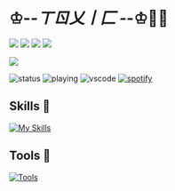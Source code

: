 # ♔-_-ㄒㄖ乂丨匚 -_-♔🐱‍👤
<p align="left">
  <img src="https://img.shields.io/badge/windows 10-%230078D6.svg?&style=for-the-badge&logo=windows&logoColor=white" />
  <img src="https://img.shields.io/badge/intel-core%20i5%208th-%230071C5.svg?&style=for-the-badge&logoColor=white" />
  <img src="https://img.shields.io/badge/RAM-32GB-%230071C5.svg?&style=for-the-badge&logoColor=white" />
  <img src="https://img.shields.io/badge/AMD-6600xt-ED1C24.svg?&style=for-the-badge&logoColor=white" />
</p>

<img src = "https://img.shields.io/badge/Discord-toxic.vibezz-blue" />

![status](https://nocache.advaith.workers.dev?url=https://img.shields.io/endpoint?url=https://dev.discordprofiles.me/api/badge/status/276544649148235776?simple=true)
![playing](https://nocache.advaith.workers.dev?url=https://img.shields.io/endpoint?url=https://dev.discordprofiles.me/api/badge/playing/276544649148235776)
![vscode](https://nocache.advaith.workers.dev?url=https://img.shields.io/endpoint?url=https://dev.discordprofiles.me/api/badge/vscode/276544649148235776)
[![spotify](https://nocache.advaith.workers.dev?url=https://img.shields.io/endpoint?url=https://dev.discordprofiles.me/api/badge/spotify/276544649148235776)](https://dev.discordprofiles.me/openspotify/276544649148235776)

## Skills 🔮
[![My Skills](https://skillicons.dev/icons?i=perl,java,kotlin,nodejs,js,sqlite,rust,c,cs,cpp,crystal,ts,go,lua,py&perline=6)](https://skillicons.dev)

## Tools 🧰
[![Tools](https://go-skill-icons.vercel.app/api/icons?i=vscode,visualstudio,eclipse,discord,githubactions,npm,vite,gitlab,github,&theme=light&perline=5)](https://github.com/nekiro)
